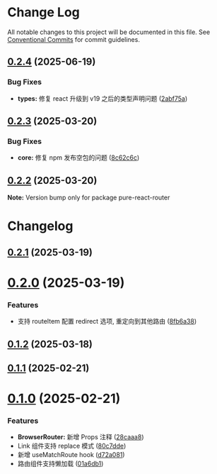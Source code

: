 # Change Log

All notable changes to this project will be documented in this file.
See [Conventional Commits](https://conventionalcommits.org) for commit guidelines.

## [0.2.4](https://github.com/lexmin0412/pure-react-router/compare/v0.2.3...v0.2.4) (2025-06-19)


### Bug Fixes

* **types:** 修复 react 升级到 v19 之后的类型声明问题 ([2abf75a](https://github.com/lexmin0412/pure-react-router/commit/2abf75ae60509f852fa72f36754e76c4b2619957))





## [0.2.3](https://github.com/lexmin0412/pure-react-router/compare/v0.2.2...v0.2.3) (2025-03-20)


### Bug Fixes

* **core:** 修复 npm 发布空包的问题 ([8c62c6c](https://github.com/lexmin0412/pure-react-router/commit/8c62c6ca8c75898beb7b2c6714af411025c49595))





## [0.2.2](https://github.com/lexmin0412/pure-react-router/compare/v0.2.1...v0.2.2) (2025-03-20)

**Note:** Version bump only for package pure-react-router





# Changelog

## [0.2.1](https://github.com/lexmin0412/pure-react-router/compare/v0.2.0...v0.2.1) (2025-03-19)

# [0.2.0](https://github.com/lexmin0412/pure-react-router/compare/v0.1.2...v0.2.0) (2025-03-19)


### Features

* 支持 routeItem 配置 redirect 选项, 重定向到其他路由 ([8fb6a38](https://github.com/lexmin0412/pure-react-router/commit/8fb6a3899adeb7db1dc54ec06891d110eda97f5e))

## [0.1.2](https://github.com/lexmin0412/pure-react-router/compare/v0.1.1...v0.1.2) (2025-03-18)

## [0.1.1](https://github.com/lexmin0412/pure-react-router/compare/v0.1.0...v0.1.1) (2025-02-21)

# [0.1.0](https://github.com/lexmin0412/pure-react-router/compare/v0.0.5...v0.1.0) (2025-02-21)


### Features

* **BrowserRouter:** 新增 Props 注释 ([28caaa8](https://github.com/lexmin0412/pure-react-router/commit/28caaa8c0472f149ee2b8c5eedb3babe9986415a))
* Link 组件支持 replace 模式 ([80c7dde](https://github.com/lexmin0412/pure-react-router/commit/80c7dde1aba0b7959b1d5c5f7bc95c31fed2274d))
* 新增 useMatchRoute hook ([d72a081](https://github.com/lexmin0412/pure-react-router/commit/d72a08126700b7c9b81e82daafba4e0d50948204))
* 路由组件支持懒加载 ([01a6db1](https://github.com/lexmin0412/pure-react-router/commit/01a6db1926efea3b5419e34ed8fcb1b963e803c6))
